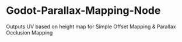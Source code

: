 # Godot-Parallax-Mapping-Node
Outputs UV based on height map for Simple Offset Mapping &amp; Parallax Occlusion Mapping
